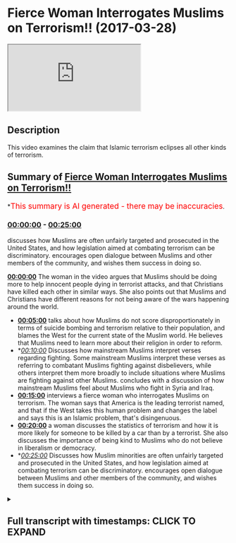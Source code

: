 # Fierce Woman Interrogates Muslims on Terrorism!! (2017-03-28)

<iframe loading='lazy' src='https://www.youtube.com/embed/pMqpB4czMcA'></iframe>

## Description

This video examines the claim that Islamic terrorism eclipses all other kinds of terrorism.

## Summary of [Fierce Woman Interrogates Muslims on Terrorism!!](https://www.youtube.com/watch?v=pMqpB4czMcA)


*<span style="color:red; font-size:125%">This summary is AI generated - there may be inaccuracies</span>.

### [00:00:00](https://www.youtube.com/watch?v=pMqpB4czMcA&t=0) - [00:25:00](https://www.youtube.com/watch?v=pMqpB4czMcA&t=1500)

 discusses how Muslims are often unfairly targeted and prosecuted in the United States, and how legislation aimed at combating terrorism can be discriminatory. encourages open dialogue between Muslims and other members of the community, and wishes them success in doing so.

**[00:00:00](https://www.youtube.com/watch?v=pMqpB4czMcA&t=0)** The woman in the video argues that Muslims should be doing more to help innocent people dying in terrorist attacks, and that Christians have killed each other in similar ways. She also points out that Muslims and Christians have different reasons for not being aware of the wars happening around the world.
* **[00:05:00](https://www.youtube.com/watch?v=pMqpB4czMcA&t=300)** talks about how Muslims do not score disproportionately in terms of suicide bombing and terrorism relative to their population, and blames the West for the current state of the Muslim world. He believes that Muslims need to learn more about their religion in order to reform.
* **[00:10:00](https://www.youtube.com/watch?v=pMqpB4czMcA&t=600)* Discusses how mainstream Muslims interpret verses regarding fighting. Some mainstream Muslims interpret these verses as referring to combatant Muslims fighting against disbelievers, while others interpret them more broadly to include situations where Muslims are fighting against other Muslims.  concludes with a discussion of how mainstream Muslims feel about Muslims who fight in Syria and Iraq.
* **[00:15:00](https://www.youtube.com/watch?v=pMqpB4czMcA&t=900)**  interviews a fierce woman who interrogates Muslims on terrorism. The woman says that America is the leading terrorist named, and that if the West takes this human problem and changes the label and says this is an Islamic problem, that's disingenuous.
* **[00:20:00](https://www.youtube.com/watch?v=pMqpB4czMcA&t=1200)**  a woman discusses the statistics of terrorism and how it is more likely for someone to be killed by a car than by a terrorist. She also discusses the importance of being kind to Muslims who do not believe in liberalism or democracy.
* **[00:25:00](https://www.youtube.com/watch?v=pMqpB4czMcA&t=1500)* Discusses how Muslim minorities are often unfairly targeted and prosecuted in the United States, and how legislation aimed at combating terrorism can be discriminatory. encourages open dialogue between Muslims and other members of the community, and wishes them success in doing so.

<details><summary><h2>Full transcript with timestamps: CLICK TO EXPAND</h2></summary>

[0:00:01](https://youtu.be/pMqpB4czMcA?t=1) patina homeopathy agent man would you me  
[0:00:10](https://youtu.be/pMqpB4czMcA?t=10) don't record her she doesn't want to be  
[0:00:13](https://youtu.be/pMqpB4czMcA?t=13) lovely this used to be a really good  
[0:00:21](https://youtu.be/pMqpB4czMcA?t=21) place to come today before the timeless  
[0:00:23](https://youtu.be/pMqpB4czMcA?t=23) concurrent why no dinner party the  
[0:00:25](https://youtu.be/pMqpB4czMcA?t=25) governor yeah  
[0:00:26](https://youtu.be/pMqpB4czMcA?t=26) why are you for staying that's for you  
[0:00:28](https://youtu.be/pMqpB4czMcA?t=28) because there's no action in people  
[0:00:29](https://youtu.be/pMqpB4czMcA?t=29) dying when women and children's is okay  
[0:00:32](https://youtu.be/pMqpB4czMcA?t=32) on a skip ridiculous all right so do you  
[0:00:34](https://youtu.be/pMqpB4czMcA?t=34) feel like they should be more actions as  
[0:00:36](https://youtu.be/pMqpB4czMcA?t=36) printer not efficiency more action to  
[0:00:40](https://youtu.be/pMqpB4czMcA?t=40) help innocent people dying with a okay  
[0:00:43](https://youtu.be/pMqpB4czMcA?t=43) so I say something that I do yeah I  
[0:00:45](https://youtu.be/pMqpB4czMcA?t=45) don't disagree I think they should be  
[0:00:47](https://youtu.be/pMqpB4czMcA?t=47) more action from Muslims are not with me  
[0:00:48](https://youtu.be/pMqpB4czMcA?t=48) yeah we don't we don't agree with what  
[0:00:51](https://youtu.be/pMqpB4czMcA?t=51) they're doing  
[0:00:51](https://youtu.be/pMqpB4czMcA?t=51) first of all as the brother photography  
[0:00:54](https://youtu.be/pMqpB4czMcA?t=54) what we do it we will protect the rights  
[0:00:57](https://youtu.be/pMqpB4czMcA?t=57) and the honor of Muslims and non-muslims  
[0:00:58](https://youtu.be/pMqpB4czMcA?t=58) alike I'm with you on that  
[0:01:00](https://youtu.be/pMqpB4czMcA?t=60) look there's no point of disagreement  
[0:01:01](https://youtu.be/pMqpB4czMcA?t=61) hey yeah but I would like to say  
[0:01:04](https://youtu.be/pMqpB4czMcA?t=64) something is wrong you know you seem  
[0:01:05](https://youtu.be/pMqpB4czMcA?t=65) like a fair-minded person there's a lot  
[0:01:06](https://youtu.be/pMqpB4czMcA?t=66) people on you that's why you're big  
[0:01:08](https://youtu.be/pMqpB4czMcA?t=68) maybe ask patty driver let me tell you  
[0:01:10](https://youtu.be/pMqpB4czMcA?t=70) something right I was just recently  
[0:01:12](https://youtu.be/pMqpB4czMcA?t=72) looking into the case of BIR Maya with  
[0:01:15](https://youtu.be/pMqpB4czMcA?t=75) Obama the country mr. McGarry Buddhist  
[0:01:17](https://youtu.be/pMqpB4czMcA?t=77) country 80% of people in Burma ha but it  
[0:01:20](https://youtu.be/pMqpB4czMcA?t=80) there's a small group important for the  
[0:01:23](https://youtu.be/pMqpB4czMcA?t=83) rahaga  
[0:01:24](https://youtu.be/pMqpB4czMcA?t=84) maybe okay so tell me something about  
[0:01:27](https://youtu.be/pMqpB4czMcA?t=87) India that's the problem  
[0:01:31](https://youtu.be/pMqpB4czMcA?t=91) okay if you don't know you don't know  
[0:01:33](https://youtu.be/pMqpB4czMcA?t=93) what to buy them why because it's  
[0:01:34](https://youtu.be/pMqpB4czMcA?t=94) Buddhist terrorists doing it to Muslims  
[0:01:36](https://youtu.be/pMqpB4czMcA?t=96) right now there's nothing fit the media  
[0:01:39](https://youtu.be/pMqpB4czMcA?t=99) narrative gender  
[0:01:40](https://youtu.be/pMqpB4czMcA?t=100) yeah beyond your taking our tiny  
[0:01:42](https://youtu.be/pMqpB4czMcA?t=102) sometimes being vegetarian  
[0:01:48](https://youtu.be/pMqpB4czMcA?t=108) Muslims also very because you know you  
[0:01:53](https://youtu.be/pMqpB4czMcA?t=113) can buy movies than anybody else that's  
[0:01:55](https://youtu.be/pMqpB4czMcA?t=115) because the population of Muslims in  
[0:01:57](https://youtu.be/pMqpB4czMcA?t=117) order the population of Muslims in the  
[0:01:59](https://youtu.be/pMqpB4czMcA?t=119) world is quite heavy quite a big  
[0:02:00](https://youtu.be/pMqpB4czMcA?t=120) organization like 4.1 right so when you  
[0:02:03](https://youtu.be/pMqpB4czMcA?t=123) compare Muslims of juice for example or  
[0:02:05](https://youtu.be/pMqpB4czMcA?t=125) Buddhists even it's a lot of fertilizer  
[0:02:07](https://youtu.be/pMqpB4czMcA?t=127) because we talk about core of the  
[0:02:08](https://youtu.be/pMqpB4czMcA?t=128) world's population comparison to the  
[0:02:10](https://youtu.be/pMqpB4czMcA?t=130) state with the Jewish example less than  
[0:02:12](https://youtu.be/pMqpB4czMcA?t=132) 1% of the world's getting light I'm just  
[0:02:14](https://youtu.be/pMqpB4czMcA?t=134) asking why let's use of all of our  
[0:02:17](https://youtu.be/pMqpB4czMcA?t=137) bribes where do I go how can you how can  
[0:02:20](https://youtu.be/pMqpB4czMcA?t=140) you justify him we don't justify I think  
[0:02:22](https://youtu.be/pMqpB4czMcA?t=142) you other thing we don't justify why do  
[0:02:24](https://youtu.be/pMqpB4czMcA?t=144) I assume we justify understand how we  
[0:02:26](https://youtu.be/pMqpB4czMcA?t=146) are the thing that made us into a  
[0:02:29](https://youtu.be/pMqpB4czMcA?t=149) discussion I don't think it's a point of  
[0:02:31](https://youtu.be/pMqpB4czMcA?t=151) showing I don't think you do I don't  
[0:02:33](https://youtu.be/pMqpB4czMcA?t=153) think we disagree right you'll be your  
[0:02:35](https://youtu.be/pMqpB4czMcA?t=155) primary premise was that you don't like  
[0:02:37](https://youtu.be/pMqpB4czMcA?t=157) that you don't like you have been killed  
[0:02:39](https://youtu.be/pMqpB4czMcA?t=159) unjustly I know you want people to stop  
[0:02:42](https://youtu.be/pMqpB4czMcA?t=162) dying unjustly as well right  
[0:02:44](https://youtu.be/pMqpB4czMcA?t=164) I'm not going to teaching okay fine  
[0:02:46](https://youtu.be/pMqpB4czMcA?t=166) that's not very nice yeah but I'll tell  
[0:02:48](https://youtu.be/pMqpB4czMcA?t=168) you the truth if you're talking about  
[0:02:49](https://youtu.be/pMqpB4czMcA?t=169) Jesus I took about your sanity we have  
[0:02:52](https://youtu.be/pMqpB4czMcA?t=172) to be also very fair I look at the broad  
[0:02:54](https://youtu.be/pMqpB4czMcA?t=174) scale of history right and it will ask  
[0:02:56](https://youtu.be/pMqpB4czMcA?t=176) me about why Muslims guilt okay so why  
[0:02:58](https://youtu.be/pMqpB4czMcA?t=178) did Christians took Christian you know  
[0:03:00](https://youtu.be/pMqpB4czMcA?t=180) you have Catholics and Protestants  
[0:03:01](https://youtu.be/pMqpB4czMcA?t=181) killing each other it happens I have  
[0:03:02](https://youtu.be/pMqpB4czMcA?t=182) Catholics not be here Oh telling you  
[0:03:05](https://youtu.be/pMqpB4czMcA?t=185) okay that's why even though it is not  
[0:03:11](https://youtu.be/pMqpB4czMcA?t=191) the same okay fine I do believe there  
[0:03:13](https://youtu.be/pMqpB4czMcA?t=193) are five that's your position I don't  
[0:03:14](https://youtu.be/pMqpB4czMcA?t=194) think it's the majority position right  
[0:03:15](https://youtu.be/pMqpB4czMcA?t=195) okay well I'm going to say to them we  
[0:03:18](https://youtu.be/pMqpB4czMcA?t=198) have to be consistent just because we're  
[0:03:20](https://youtu.be/pMqpB4czMcA?t=200) looking at look at the rule data is what  
[0:03:22](https://youtu.be/pMqpB4czMcA?t=202) I'm saying  
[0:03:22](https://youtu.be/pMqpB4czMcA?t=202) yeah if we look at the war data will  
[0:03:24](https://youtu.be/pMqpB4czMcA?t=204) come to the conclusion like let me give  
[0:03:26](https://youtu.be/pMqpB4czMcA?t=206) you an example just suicide bombing as  
[0:03:28](https://youtu.be/pMqpB4czMcA?t=208) one example when I say suicide bombing  
[0:03:31](https://youtu.be/pMqpB4czMcA?t=211) what is this woman here what is she  
[0:03:33](https://youtu.be/pMqpB4czMcA?t=213) envisage someone like me right let's be  
[0:03:35](https://youtu.be/pMqpB4czMcA?t=215) honest what is mine a lever like  
[0:03:37](https://youtu.be/pMqpB4czMcA?t=217) something inside of my you know I blow  
[0:03:39](https://youtu.be/pMqpB4czMcA?t=219) myself up right because suicide bombing  
[0:03:41](https://youtu.be/pMqpB4czMcA?t=221) is almost synonymous with Islamic  
[0:03:43](https://youtu.be/pMqpB4czMcA?t=223) suicide bombers in it you would you  
[0:03:45](https://youtu.be/pMqpB4czMcA?t=225) again it depends  
[0:03:46](https://youtu.be/pMqpB4czMcA?t=226) for example regulated in Japan from  
[0:03:48](https://youtu.be/pMqpB4czMcA?t=228) Comcast  
[0:03:49](https://youtu.be/pMqpB4czMcA?t=229) nice one if you look at the war data for  
[0:03:51](https://youtu.be/pMqpB4czMcA?t=231) example there's a book written by Robert  
[0:03:53](https://youtu.be/pMqpB4czMcA?t=233) pay p.m. school dying to it he analyzes  
[0:03:56](https://youtu.be/pMqpB4czMcA?t=236) from 1980 to 2005 all of the cases of  
[0:04:00](https://youtu.be/pMqpB4czMcA?t=240) suicide bomb he said there's 315 cases  
[0:04:02](https://youtu.be/pMqpB4czMcA?t=242) of suicide bombing on the international  
[0:04:04](https://youtu.be/pMqpB4czMcA?t=244) level and we said that the number one  
[0:04:06](https://youtu.be/pMqpB4czMcA?t=246) culprit of this where the Tamil Tigers  
[0:04:08](https://youtu.be/pMqpB4czMcA?t=248) with 75 cases or 300 succeed then that  
[0:04:13](https://youtu.be/pMqpB4czMcA?t=253) is then there's a range of other people  
[0:04:15](https://youtu.be/pMqpB4czMcA?t=255) then the attack of suicidal and  
[0:04:16](https://youtu.be/pMqpB4czMcA?t=256) conscious language yeah Tamil Tigers and  
[0:04:18](https://youtu.be/pMqpB4czMcA?t=258) almost I've just posted on the coming  
[0:04:20](https://youtu.be/pMqpB4czMcA?t=260) honey now the point is when was the last  
[0:04:22](https://youtu.be/pMqpB4czMcA?t=262) time you put on BBC and you saw Tamil  
[0:04:24](https://youtu.be/pMqpB4czMcA?t=264) Tigers over every channel for we saw  
[0:04:27](https://youtu.be/pMqpB4czMcA?t=267) camels on wherever and Romania which is  
[0:04:30](https://youtu.be/pMqpB4czMcA?t=270) it exactly my mother used in tonight  
[0:04:33](https://youtu.be/pMqpB4czMcA?t=273) okay like me here we'll have something  
[0:04:35](https://youtu.be/pMqpB4czMcA?t=275) in common  
[0:04:35](https://youtu.be/pMqpB4czMcA?t=275) go online when was the last time you saw  
[0:04:38](https://youtu.be/pMqpB4czMcA?t=278) camel tiger blows himself up when was  
[0:04:41](https://youtu.be/pMqpB4czMcA?t=281) all family soil examine the reason why  
[0:04:44](https://youtu.be/pMqpB4czMcA?t=284) you're not aware of these things that  
[0:04:47](https://youtu.be/pMqpB4czMcA?t=287) are happening in the world it's because  
[0:04:49](https://youtu.be/pMqpB4czMcA?t=289) you have not been made aware and that's  
[0:04:52](https://youtu.be/pMqpB4czMcA?t=292) why in communications to inform eight  
[0:04:53](https://youtu.be/pMqpB4czMcA?t=293) days when I talk about TV  
[0:04:55](https://youtu.be/pMqpB4czMcA?t=295) one scholar of communication who said  
[0:04:57](https://youtu.be/pMqpB4czMcA?t=297) that TV doesn't tell you what to think  
[0:04:59](https://youtu.be/pMqpB4czMcA?t=299) but it does tell you what to think about  
[0:05:01](https://youtu.be/pMqpB4czMcA?t=301) and that's what you have to remember I'm  
[0:05:04](https://youtu.be/pMqpB4czMcA?t=304) not talking about TV the media as a  
[0:05:06](https://youtu.be/pMqpB4czMcA?t=306) complex generally that's what it's done  
[0:05:07](https://youtu.be/pMqpB4czMcA?t=307) if you look at that this is what my  
[0:05:09](https://youtu.be/pMqpB4czMcA?t=309) point is here today my feed is as  
[0:05:10](https://youtu.be/pMqpB4czMcA?t=310) follows if you look at the raw data of  
[0:05:13](https://youtu.be/pMqpB4czMcA?t=313) things like suicide bombing of things  
[0:05:15](https://youtu.be/pMqpB4czMcA?t=315) like terrorism you'll find that  
[0:05:17](https://youtu.be/pMqpB4czMcA?t=317) comparative to their population  
[0:05:19](https://youtu.be/pMqpB4czMcA?t=319) Muslims do not score overwhelmingly  
[0:05:22](https://youtu.be/pMqpB4czMcA?t=322) disparate disparately  
[0:05:24](https://youtu.be/pMqpB4czMcA?t=324) you know as a ratio higher than any  
[0:05:27](https://youtu.be/pMqpB4czMcA?t=327) other fake people  
[0:05:28](https://youtu.be/pMqpB4czMcA?t=328) in fact Noam Chomsky has written many  
[0:05:29](https://youtu.be/pMqpB4czMcA?t=329) books about this his point is that if we  
[0:05:33](https://youtu.be/pMqpB4czMcA?t=333) consider state terrorism in the United  
[0:05:35](https://youtu.be/pMqpB4czMcA?t=335) States of America be the global world  
[0:05:37](https://youtu.be/pMqpB4czMcA?t=337) leader  
[0:05:38](https://youtu.be/pMqpB4czMcA?t=338) higher than Isis by the way hydrolyzes  
[0:05:40](https://youtu.be/pMqpB4czMcA?t=340) the only one that can be is in barbarism  
[0:05:44](https://youtu.be/pMqpB4czMcA?t=344) and laws and cruelty and all the things  
[0:05:46](https://youtu.be/pMqpB4czMcA?t=346) is the u.s. itself let's make you think  
[0:05:48](https://youtu.be/pMqpB4czMcA?t=348) go ahead  
[0:05:50](https://youtu.be/pMqpB4czMcA?t=350) did not go in our kilogram Christina's  
[0:05:53](https://youtu.be/pMqpB4czMcA?t=353) America there are still a lot of  
[0:05:56](https://youtu.be/pMqpB4czMcA?t=356) themselves know by one thing they're not  
[0:05:58](https://youtu.be/pMqpB4czMcA?t=358) going out and killing elephants or  
[0:06:00](https://youtu.be/pMqpB4czMcA?t=360) Vietnamese Holloway I think something  
[0:06:04](https://youtu.be/pMqpB4czMcA?t=364) right I think you don't want to hear in  
[0:06:06](https://youtu.be/pMqpB4czMcA?t=366) our doing I agree with you let me show  
[0:06:08](https://youtu.be/pMqpB4czMcA?t=368) you something I agree with you yeah oh  
[0:06:10](https://youtu.be/pMqpB4czMcA?t=370) here we go  
[0:06:10](https://youtu.be/pMqpB4czMcA?t=370) yes yeah Muslims are doing the wrong  
[0:06:12](https://youtu.be/pMqpB4czMcA?t=372) thing by killing other leave it up how  
[0:06:15](https://youtu.be/pMqpB4czMcA?t=375) do we stop it okay happy stop his honest  
[0:06:17](https://youtu.be/pMqpB4czMcA?t=377) truth where me and you our people here  
[0:06:19](https://youtu.be/pMqpB4czMcA?t=379) signing a city scored on a nice sunny  
[0:06:21](https://youtu.be/pMqpB4czMcA?t=381) day which is obviously the kitchen lover  
[0:06:22](https://youtu.be/pMqpB4czMcA?t=382) yeah right man you can do limited things  
[0:06:26](https://youtu.be/pMqpB4czMcA?t=386) I know you're frustrated you see on the  
[0:06:28](https://youtu.be/pMqpB4czMcA?t=388) faded in and I know you are I know you  
[0:06:32](https://youtu.be/pMqpB4czMcA?t=392) are but I want you to be a sped up of  
[0:06:35](https://youtu.be/pMqpB4czMcA?t=395) that as you are of the running gear  
[0:06:38](https://youtu.be/pMqpB4czMcA?t=398) being demolished in Burma are we not  
[0:06:40](https://youtu.be/pMqpB4czMcA?t=400) talking about the thing why not just  
[0:06:41](https://youtu.be/pMqpB4czMcA?t=401) about me talking I'm talking about the  
[0:06:43](https://youtu.be/pMqpB4czMcA?t=403) fact that we have a maximal death of  
[0:06:47](https://youtu.be/pMqpB4czMcA?t=407) Muslim they're fine as well okay I grew  
[0:06:49](https://youtu.be/pMqpB4czMcA?t=409) up babysit something's going to be done  
[0:06:51](https://youtu.be/pMqpB4czMcA?t=411) because they're extinct  
[0:06:52](https://youtu.be/pMqpB4czMcA?t=412) I want you watching what do you think we  
[0:06:54](https://youtu.be/pMqpB4czMcA?t=414) should do I don't know it's just I'm  
[0:06:55](https://youtu.be/pMqpB4czMcA?t=415) nervous okay I'll tell you what we  
[0:06:57](https://youtu.be/pMqpB4czMcA?t=417) wanted to do you okay I can do we can  
[0:07:00](https://youtu.be/pMqpB4czMcA?t=420) only educate that's our limit is that  
[0:07:03](https://youtu.be/pMqpB4czMcA?t=423) we're doing it you come here the right  
[0:07:05](https://youtu.be/pMqpB4czMcA?t=425) people in general you should have gone  
[0:07:07](https://youtu.be/pMqpB4czMcA?t=427) to you about you should have gone to the  
[0:07:09](https://youtu.be/pMqpB4czMcA?t=429) people that were on the cafeterias there  
[0:07:11](https://youtu.be/pMqpB4czMcA?t=431) smoking shisha and drinking coffee not  
[0:07:13](https://youtu.be/pMqpB4czMcA?t=433) doing anything about you're coming to  
[0:07:14](https://youtu.be/pMqpB4czMcA?t=434) the people rifle is doing the only thing  
[0:07:15](https://youtu.be/pMqpB4czMcA?t=435) they can do which is try to educate  
[0:07:17](https://youtu.be/pMqpB4czMcA?t=437) people about terrorism about Islam  
[0:07:20](https://youtu.be/pMqpB4czMcA?t=440) everybody military Michael today it was  
[0:07:23](https://youtu.be/pMqpB4czMcA?t=443) it's a community I do  
[0:07:25](https://youtu.be/pMqpB4czMcA?t=445) I don't think in an essay and taking  
[0:07:28](https://youtu.be/pMqpB4czMcA?t=448) this community  
[0:07:30](https://youtu.be/pMqpB4czMcA?t=450) computer can I say something else Amelia  
[0:07:33](https://youtu.be/pMqpB4czMcA?t=453) wake up listen let me say Donald fun  
[0:07:35](https://youtu.be/pMqpB4czMcA?t=455) right you might not want to hit I don't  
[0:07:37](https://youtu.be/pMqpB4czMcA?t=457) know but there's a lotta  
[0:07:38](https://youtu.be/pMqpB4czMcA?t=458) okay religions are to blame after I'll  
[0:07:40](https://youtu.be/pMqpB4czMcA?t=460) be the first one whatever the Muslims  
[0:07:42](https://youtu.be/pMqpB4czMcA?t=462) articling  
[0:07:42](https://youtu.be/pMqpB4czMcA?t=462) for many of the problem point one in  
[0:07:45](https://youtu.be/pMqpB4czMcA?t=465) fact most of our problems are because  
[0:07:47](https://youtu.be/pMqpB4czMcA?t=467) the Muslims themselves I'll say horses  
[0:07:49](https://youtu.be/pMqpB4czMcA?t=469) normal a second  
[0:07:52](https://youtu.be/pMqpB4czMcA?t=472) yeah yeah no this is better  
[0:07:56](https://youtu.be/pMqpB4czMcA?t=476) number one most of the problems are from  
[0:07:58](https://youtu.be/pMqpB4czMcA?t=478) living with us that's why the Quran it  
[0:08:00](https://youtu.be/pMqpB4czMcA?t=480) says Allah does not change the condition  
[0:08:02](https://youtu.be/pMqpB4czMcA?t=482) of a people until they change the  
[0:08:04](https://youtu.be/pMqpB4czMcA?t=484) conditions of themselves so we believe  
[0:08:06](https://youtu.be/pMqpB4czMcA?t=486) that the reason I personally will tell  
[0:08:07](https://youtu.be/pMqpB4czMcA?t=487) you here the reason why you have so much  
[0:08:09](https://youtu.be/pMqpB4czMcA?t=489) devastation the target the reason why  
[0:08:13](https://youtu.be/pMqpB4czMcA?t=493) okay most of these things are happening  
[0:08:15](https://youtu.be/pMqpB4czMcA?t=495) in the Muslim world it's because the  
[0:08:17](https://youtu.be/pMqpB4czMcA?t=497) Muslims themselves have not internalized  
[0:08:18](https://youtu.be/pMqpB4czMcA?t=498) Islam that's the problem a community  
[0:08:21](https://youtu.be/pMqpB4czMcA?t=501) internalized there but they're not  
[0:08:23](https://youtu.be/pMqpB4czMcA?t=503) embodying it they don't understand it a  
[0:08:25](https://youtu.be/pMqpB4czMcA?t=505) lot of them Muslims are ignorant and a  
[0:08:27](https://youtu.be/pMqpB4czMcA?t=507) lot of them are desperate so they have  
[0:08:29](https://youtu.be/pMqpB4czMcA?t=509) problems we're not we're not justifying  
[0:08:31](https://youtu.be/pMqpB4czMcA?t=511) I can see when they're probably the  
[0:08:32](https://youtu.be/pMqpB4czMcA?t=512) point became easy yes he is and you are  
[0:08:35](https://youtu.be/pMqpB4czMcA?t=515) behind I know my tailors welcome oh  
[0:08:40](https://youtu.be/pMqpB4czMcA?t=520) thank you very kindly fishing no I'm how  
[0:08:43](https://youtu.be/pMqpB4czMcA?t=523) could you say that complaining that okay  
[0:08:46](https://youtu.be/pMqpB4czMcA?t=526) let me say this another point where I'll  
[0:08:47](https://youtu.be/pMqpB4czMcA?t=527) be with you yes the Muslims are number  
[0:08:49](https://youtu.be/pMqpB4czMcA?t=529) one if you if you had a blameless I've  
[0:08:51](https://youtu.be/pMqpB4czMcA?t=531) put number one Muslims of the blade why  
[0:08:53](https://youtu.be/pMqpB4czMcA?t=533) because of the nationalism of the  
[0:08:56](https://youtu.be/pMqpB4czMcA?t=536) hanging each other racism of their  
[0:08:58](https://youtu.be/pMqpB4czMcA?t=538) cultural package that they have the  
[0:09:00](https://youtu.be/pMqpB4czMcA?t=540) problems that they have not  
[0:09:01](https://youtu.be/pMqpB4czMcA?t=541) understanding their religion they need  
[0:09:03](https://youtu.be/pMqpB4czMcA?t=543) to learn it to be a reform this is one  
[0:09:07](https://youtu.be/pMqpB4czMcA?t=547) more thing within the religion I think  
[0:09:08](https://youtu.be/pMqpB4czMcA?t=548) most mostly their young Muslims need to  
[0:09:12](https://youtu.be/pMqpB4czMcA?t=552) go back to its learning there we go I go  
[0:09:15](https://youtu.be/pMqpB4czMcA?t=555) back to that's number one point two here  
[0:09:17](https://youtu.be/pMqpB4czMcA?t=557) I believe that the West has something to  
[0:09:19](https://youtu.be/pMqpB4czMcA?t=559) do here I'm going to blame the West for  
[0:09:21](https://youtu.be/pMqpB4czMcA?t=561) the time passed they look the truth is  
[0:09:23](https://youtu.be/pMqpB4czMcA?t=563) if we look at the colonial  
[0:09:24](https://youtu.be/pMqpB4czMcA?t=564) like in 600 in 1617 century up until the  
[0:09:28](https://youtu.be/pMqpB4czMcA?t=568) 1930s when I can understand Africa this  
[0:09:32](https://youtu.be/pMqpB4czMcA?t=572) was a period of colonial life you might  
[0:09:34](https://youtu.be/pMqpB4czMcA?t=574) not realize this but we had European it  
[0:09:36](https://youtu.be/pMqpB4czMcA?t=576) was exactly as a yes and we pensively  
[0:09:38](https://youtu.be/pMqpB4czMcA?t=578) first came giving those things first of  
[0:09:40](https://youtu.be/pMqpB4czMcA?t=580) all let's talk about the majority of  
[0:09:42](https://youtu.be/pMqpB4czMcA?t=582) Muslims so this might be something that  
[0:09:43](https://youtu.be/pMqpB4czMcA?t=583) my shorty right especially in the late  
[0:09:45](https://youtu.be/pMqpB4czMcA?t=585) nineteen hundred and in the twentieth  
[0:09:47](https://youtu.be/pMqpB4czMcA?t=587) century the majority of Muslims are on  
[0:09:49](https://youtu.be/pMqpB4czMcA?t=589) the Ottoman Empire to win the British  
[0:09:50](https://youtu.be/pMqpB4czMcA?t=590) Empire did you know that the way it were  
[0:09:52](https://youtu.be/pMqpB4czMcA?t=592) there part of India and you know  
[0:09:54](https://youtu.be/pMqpB4czMcA?t=594) Pakistan all these  
[0:09:56](https://youtu.be/pMqpB4czMcA?t=596) the threats on my hands polynomial so  
[0:09:57](https://youtu.be/pMqpB4czMcA?t=597) the majority of Muslims are knotted  
[0:09:58](https://youtu.be/pMqpB4czMcA?t=598) ultimately in the 1900 the majority of  
[0:10:01](https://youtu.be/pMqpB4czMcA?t=601) Muslims were under British rule a point  
[0:10:03](https://youtu.be/pMqpB4czMcA?t=603) one point two you have to understand in  
[0:10:05](https://youtu.be/pMqpB4czMcA?t=605) the kind of world map today you asked  
[0:10:07](https://youtu.be/pMqpB4czMcA?t=607) why armors been killing each other after  
[0:10:09](https://youtu.be/pMqpB4czMcA?t=609) these a reason okay look at Syria for  
[0:10:12](https://youtu.be/pMqpB4czMcA?t=612) example it's one of the most it's one of  
[0:10:14](https://youtu.be/pMqpB4czMcA?t=614) the most religiously diverse countries  
[0:10:16](https://youtu.be/pMqpB4czMcA?t=616) and then remove them all you need say  
[0:10:17](https://youtu.be/pMqpB4czMcA?t=617) it's practically you know what's  
[0:10:19](https://youtu.be/pMqpB4czMcA?t=619) happening in Syria today happened in  
[0:10:21](https://youtu.be/pMqpB4czMcA?t=621) Lebanon already in the 1980s there was a  
[0:10:23](https://youtu.be/pMqpB4czMcA?t=623) ten-year war in Lebanon why because one  
[0:10:26](https://youtu.be/pMqpB4czMcA?t=626) the colonial must have drew the line  
[0:10:28](https://youtu.be/pMqpB4czMcA?t=628) yeah when they said ok this is going to  
[0:10:30](https://youtu.be/pMqpB4czMcA?t=630) be serious she's going to be live long  
[0:10:31](https://youtu.be/pMqpB4czMcA?t=631) what they did is they intentionally put  
[0:10:33](https://youtu.be/pMqpB4czMcA?t=633) opposing factions in the same country  
[0:10:35](https://youtu.be/pMqpB4czMcA?t=635) such that they would have to dispute we  
[0:10:38](https://youtu.be/pMqpB4czMcA?t=638) are over sovereignty who's going to be  
[0:10:40](https://youtu.be/pMqpB4czMcA?t=640) in charge and that's continued to happen  
[0:10:42](https://youtu.be/pMqpB4czMcA?t=642) both in Lebanon and Syria that's why  
[0:10:44](https://youtu.be/pMqpB4czMcA?t=644) you'll find most conflict in that region  
[0:10:45](https://youtu.be/pMqpB4czMcA?t=645) and Iraq you something else  
[0:10:47](https://youtu.be/pMqpB4czMcA?t=647) it was the lies were kind of alone but  
[0:10:49](https://youtu.be/pMqpB4czMcA?t=649) something didn't happen get back to do  
[0:10:52](https://youtu.be/pMqpB4czMcA?t=652) yes  
[0:10:54](https://youtu.be/pMqpB4czMcA?t=654) the idea something's gotta be done  
[0:10:57](https://youtu.be/pMqpB4czMcA?t=657) because really as you appear we'd be  
[0:11:00](https://youtu.be/pMqpB4czMcA?t=660) like where's now do you think it is  
[0:11:02](https://youtu.be/pMqpB4czMcA?t=662) grateful or your version and yet what do  
[0:11:06](https://youtu.be/pMqpB4czMcA?t=666) you think you're attacking in Syria and  
[0:11:08](https://youtu.be/pMqpB4czMcA?t=668) then but the thing is Europe in Europe  
[0:11:10](https://youtu.be/pMqpB4czMcA?t=670) well luckily we're not to be in Europe  
[0:11:12](https://youtu.be/pMqpB4czMcA?t=672) and absolutely working on every problem  
[0:11:15](https://youtu.be/pMqpB4czMcA?t=675) after that we must after this  
[0:11:19](https://youtu.be/pMqpB4czMcA?t=679) you know as far as we're concerned we  
[0:11:22](https://youtu.be/pMqpB4czMcA?t=682) don't let people ask you that we think  
[0:11:25](https://youtu.be/pMqpB4czMcA?t=685) that everybody have unclear adjourned  
[0:11:27](https://youtu.be/pMqpB4czMcA?t=687) yeah everybody can do their religion  
[0:11:29](https://youtu.be/pMqpB4czMcA?t=689) where they want and now is like ground  
[0:11:31](https://youtu.be/pMqpB4czMcA?t=691) we're going to bring we learned all of  
[0:11:33](https://youtu.be/pMqpB4czMcA?t=693) these refugees no problem we're not  
[0:11:35](https://youtu.be/pMqpB4czMcA?t=695) winning with Christian if it's what we  
[0:11:37](https://youtu.be/pMqpB4czMcA?t=697) do long day  
[0:11:39](https://youtu.be/pMqpB4czMcA?t=699) all of a sudden we get wheels now with  
[0:11:42](https://youtu.be/pMqpB4czMcA?t=702) now we're faced with it tourism okay  
[0:11:45](https://youtu.be/pMqpB4czMcA?t=705) lemma to solve it let's go into custody  
[0:11:47](https://youtu.be/pMqpB4czMcA?t=707) number three what you're supposed to do  
[0:11:48](https://youtu.be/pMqpB4czMcA?t=708) right now if you ask the question how  
[0:11:51](https://youtu.be/pMqpB4czMcA?t=711) comes of all of the European countries  
[0:11:53](https://youtu.be/pMqpB4czMcA?t=713) if you look at the European countries in  
[0:11:56](https://youtu.be/pMqpB4czMcA?t=716) the EU JAMA to give you could have done  
[0:11:58](https://youtu.be/pMqpB4czMcA?t=718) actually research and I'm going to give  
[0:11:59](https://youtu.be/pMqpB4czMcA?t=719) you the findings right here right now  
[0:12:00](https://youtu.be/pMqpB4czMcA?t=720) yeah if you look at the European  
[0:12:02](https://youtu.be/pMqpB4czMcA?t=722) countries things like the United Kingdom  
[0:12:04](https://youtu.be/pMqpB4czMcA?t=724) obviously France did some sort of large  
[0:12:06](https://youtu.be/pMqpB4czMcA?t=726) Muslim population you'll find that  
[0:12:08](https://youtu.be/pMqpB4czMcA?t=728) terrorism usually happens in those  
[0:12:10](https://youtu.be/pMqpB4czMcA?t=730) countries most desperately to all  
[0:12:13](https://youtu.be/pMqpB4czMcA?t=733) comparatively to other European nations  
[0:12:16](https://youtu.be/pMqpB4czMcA?t=736) why can I just imagine Satan do you  
[0:12:20](https://youtu.be/pMqpB4czMcA?t=740) think it's possible that this right  
[0:12:22](https://youtu.be/pMqpB4czMcA?t=742) initial McDonald videos about anything  
[0:12:24](https://youtu.be/pMqpB4czMcA?t=744) Tigers an offer you can again will be  
[0:12:26](https://youtu.be/pMqpB4czMcA?t=746) surgery yeah yes exactly so no I can  
[0:12:28](https://youtu.be/pMqpB4czMcA?t=748) never tell you you're right  
[0:12:30](https://youtu.be/pMqpB4czMcA?t=750) what they do is this faction that's  
[0:12:32](https://youtu.be/pMqpB4czMcA?t=752) always been part of the Islamic kind of  
[0:12:34](https://youtu.be/pMqpB4czMcA?t=754) kharijite the holidays have it they have  
[0:12:37](https://youtu.be/pMqpB4czMcA?t=757) always been part of kind of the  
[0:12:39](https://youtu.be/pMqpB4czMcA?t=759) community extremist right and they've  
[0:12:42](https://youtu.be/pMqpB4czMcA?t=762) always basic let me put it this way I'm  
[0:12:44](https://youtu.be/pMqpB4czMcA?t=764) you know in the plan I'm going to  
[0:12:47](https://youtu.be/pMqpB4czMcA?t=767) simplify it you to the lowest core so  
[0:12:49](https://youtu.be/pMqpB4czMcA?t=769) many and I'm telling you is having fun  
[0:12:51](https://youtu.be/pMqpB4czMcA?t=771) but if you open up them you'll find  
[0:12:53](https://youtu.be/pMqpB4czMcA?t=773) there's two kinds of verses there are  
[0:12:55](https://youtu.be/pMqpB4czMcA?t=775) some verses that talk about peace and  
[0:12:57](https://youtu.be/pMqpB4czMcA?t=777) there's some verses I'll talk about  
[0:12:59](https://youtu.be/pMqpB4czMcA?t=779) fighting yeah okay how do mainstream  
[0:13:02](https://youtu.be/pMqpB4czMcA?t=782) Muslims interpret these mainstream  
[0:13:04](https://youtu.be/pMqpB4czMcA?t=784) Muslims what I mean mainstream Muslims  
[0:13:06](https://youtu.be/pMqpB4czMcA?t=786) I'm talking about all of the  
[0:13:07](https://youtu.be/pMqpB4czMcA?t=787) institutions in the world yeah so we  
[0:13:08](https://youtu.be/pMqpB4czMcA?t=788) talked about even if we talk about  
[0:13:09](https://youtu.be/pMqpB4czMcA?t=789) universities the university even laws  
[0:13:11](https://youtu.be/pMqpB4czMcA?t=791) are the open universe all of them yeah  
[0:13:14](https://youtu.be/pMqpB4czMcA?t=794) the big university in the world which  
[0:13:15](https://youtu.be/pMqpB4czMcA?t=795) have any kind of influence academic  
[0:13:18](https://youtu.be/pMqpB4czMcA?t=798) influence have done one thing and they  
[0:13:20](https://youtu.be/pMqpB4czMcA?t=800) denied it on on condemning you know  
[0:13:22](https://youtu.be/pMqpB4czMcA?t=802) these action and they've interpreted a  
[0:13:24](https://youtu.be/pMqpB4czMcA?t=804) plan  
[0:13:25](https://youtu.be/pMqpB4czMcA?t=805) in a so-called peaceful way so what  
[0:13:27](https://youtu.be/pMqpB4czMcA?t=807) they'll do these versus effective  
[0:13:29](https://youtu.be/pMqpB4czMcA?t=809) version this versus like in the quran  
[0:13:31](https://youtu.be/pMqpB4czMcA?t=811) verses from an edge in the delegates of  
[0:13:33](https://youtu.be/pMqpB4czMcA?t=813) m---eleven Israel in the MacArthur and  
[0:13:35](https://youtu.be/pMqpB4czMcA?t=815) have some dividing us benefit others  
[0:13:37](https://youtu.be/pMqpB4czMcA?t=817) love this again the Mahalo epidemia  
[0:13:38](https://youtu.be/pMqpB4czMcA?t=818) whoever whoever kills one person in  
[0:13:41](https://youtu.be/pMqpB4czMcA?t=821) chapter 5 verse stage that would kill  
[0:13:42](https://youtu.be/pMqpB4czMcA?t=822) the person actually money okay I've  
[0:13:44](https://youtu.be/pMqpB4czMcA?t=824) selected because murder person that  
[0:13:46](https://youtu.be/pMqpB4czMcA?t=826) attracts all the money and in other  
[0:13:47](https://youtu.be/pMqpB4czMcA?t=827) words work hard to do them - [ __ ] to  
[0:13:49](https://youtu.be/pMqpB4czMcA?t=829) move and I'll kill or anything I'll tell  
[0:13:52](https://youtu.be/pMqpB4czMcA?t=832) you what this is everything is give me  
[0:13:54](https://youtu.be/pMqpB4czMcA?t=834) fine there there's other verses if I  
[0:13:57](https://youtu.be/pMqpB4czMcA?t=837) fight them or you where you see them  
[0:13:58](https://youtu.be/pMqpB4czMcA?t=838) yeah okay kill them yes you ask you  
[0:14:00](https://youtu.be/pMqpB4czMcA?t=840) right or kill them where you see them  
[0:14:02](https://youtu.be/pMqpB4czMcA?t=842) that's why I say okay another verses  
[0:14:04](https://youtu.be/pMqpB4czMcA?t=844) where the right to moonlit Eli Capilouto  
[0:14:06](https://youtu.be/pMqpB4czMcA?t=846) dal baati hum if you see the  
[0:14:08](https://youtu.be/pMqpB4czMcA?t=848) disbelievers and strike them at their  
[0:14:09](https://youtu.be/pMqpB4czMcA?t=849) necks yeah okay right in the neck myself  
[0:14:13](https://youtu.be/pMqpB4czMcA?t=853) of the club music anyways how do you  
[0:14:16](https://youtu.be/pMqpB4czMcA?t=856) reach each other but anyways there's two  
[0:14:19](https://youtu.be/pMqpB4czMcA?t=859) kinds of us how do we how do we as  
[0:14:20](https://youtu.be/pMqpB4czMcA?t=860) mainstream I can ask you that I'm  
[0:14:22](https://youtu.be/pMqpB4czMcA?t=862) telling you I will not say I'm telling  
[0:14:24](https://youtu.be/pMqpB4czMcA?t=864) you because I tell you I'm giving I'm  
[0:14:27](https://youtu.be/pMqpB4czMcA?t=867) giving you this the summarized a bridge  
[0:14:29](https://youtu.be/pMqpB4czMcA?t=869) easy version these two verses  
[0:14:32](https://youtu.be/pMqpB4czMcA?t=872) mainstream Muslims Orthodox Muslims will  
[0:14:36](https://youtu.be/pMqpB4czMcA?t=876) say that those verses are talking about  
[0:14:37](https://youtu.be/pMqpB4czMcA?t=877) fighting we're dark  
[0:14:39](https://youtu.be/pMqpB4czMcA?t=879) combatants that are fighting you for  
[0:14:41](https://youtu.be/pMqpB4czMcA?t=881) example in the context of war and we  
[0:14:44](https://youtu.be/pMqpB4czMcA?t=884) live as that those extremists they say  
[0:14:48](https://youtu.be/pMqpB4czMcA?t=888) no since and this exactly do they sin  
[0:14:51](https://youtu.be/pMqpB4czMcA?t=891) for example the British people has  
[0:14:54](https://youtu.be/pMqpB4czMcA?t=894) pledged allegiance to its sovereign they  
[0:14:56](https://youtu.be/pMqpB4czMcA?t=896) too are guilty of the same crime because  
[0:14:59](https://youtu.be/pMqpB4czMcA?t=899) the government running everything can  
[0:15:01](https://youtu.be/pMqpB4czMcA?t=901) finish you go what would you say to  
[0:15:03](https://youtu.be/pMqpB4czMcA?t=903) prisons the highest percentage of  
[0:15:05](https://youtu.be/pMqpB4czMcA?t=905) I think according to Tom Tom's gambler I  
[0:15:08](https://youtu.be/pMqpB4czMcA?t=908) mean I've done research on this if you  
[0:15:10](https://youtu.be/pMqpB4czMcA?t=910) include state terrorism as part of the  
[0:15:14](https://youtu.be/pMqpB4czMcA?t=914) unit of analysis yeah then I would say  
[0:15:16](https://youtu.be/pMqpB4czMcA?t=916) if you look at the drone strikes if you  
[0:15:18](https://youtu.be/pMqpB4czMcA?t=918) look generally about what if you look  
[0:15:20](https://youtu.be/pMqpB4czMcA?t=920) for Moore's 1945 one word in the end of  
[0:15:22](https://youtu.be/pMqpB4czMcA?t=922) World War two through the Cold War and  
[0:15:24](https://youtu.be/pMqpB4czMcA?t=924) into the yeah so I would say that  
[0:15:28](https://youtu.be/pMqpB4czMcA?t=928) there's no doubt in anyone's mind if you  
[0:15:30](https://youtu.be/pMqpB4czMcA?t=930) count the casualties and Esther have  
[0:15:32](https://youtu.be/pMqpB4czMcA?t=932) been committed in North Korea in Vietnam  
[0:15:35](https://youtu.be/pMqpB4czMcA?t=935) and Afghanistan it was that America is  
[0:15:37](https://youtu.be/pMqpB4czMcA?t=937) the leading terrorist named that's my  
[0:15:40](https://youtu.be/pMqpB4czMcA?t=940) opinion  
[0:15:41](https://youtu.be/pMqpB4czMcA?t=941) and as long Tomsk is opinion and that's  
[0:15:43](https://youtu.be/pMqpB4czMcA?t=943) what basic numbers it's not really yeah  
[0:15:47](https://youtu.be/pMqpB4czMcA?t=947) yeah yes the feeling aside be right so  
[0:15:50](https://youtu.be/pMqpB4czMcA?t=950) I'm saying that look now what Isis can  
[0:15:52](https://youtu.be/pMqpB4czMcA?t=952) do what well they people they're doing  
[0:15:54](https://youtu.be/pMqpB4czMcA?t=954) Ram whoever most right no more  
[0:15:56](https://youtu.be/pMqpB4czMcA?t=956) strategies they're coming if they  
[0:15:57](https://youtu.be/pMqpB4czMcA?t=957) continue doing what they're doing for 50  
[0:16:00](https://youtu.be/pMqpB4czMcA?t=960) years they will still not be able to  
[0:16:02](https://youtu.be/pMqpB4czMcA?t=962) even come close to the numbers that the  
[0:16:04](https://youtu.be/pMqpB4czMcA?t=964) US have already set the bar so high the  
[0:16:06](https://youtu.be/pMqpB4czMcA?t=966) thing is you look at Isis now and how  
[0:16:08](https://youtu.be/pMqpB4czMcA?t=968) they've established their state that's  
[0:16:10](https://youtu.be/pMqpB4czMcA?t=970) exactly how the United States is  
[0:16:11](https://youtu.be/pMqpB4czMcA?t=971) understood say about 200 years ago all  
[0:16:15](https://youtu.be/pMqpB4czMcA?t=975) right so they annihilated a population  
[0:16:17](https://youtu.be/pMqpB4czMcA?t=977) I'll think you want to imagine like 200  
[0:16:19](https://youtu.be/pMqpB4czMcA?t=979) years from now your great grandchildren  
[0:16:21](https://youtu.be/pMqpB4czMcA?t=981) or great great grandchildren come about  
[0:16:23](https://youtu.be/pMqpB4czMcA?t=983) and they say look I'm from Isis and you  
[0:16:26](https://youtu.be/pMqpB4czMcA?t=986) say that's a substance say look how it  
[0:16:27](https://youtu.be/pMqpB4czMcA?t=987) was founded yeah but you say now is that  
[0:16:29](https://youtu.be/pMqpB4czMcA?t=989) the world has recognized as a state  
[0:16:30](https://youtu.be/pMqpB4czMcA?t=990) we've gotten our borders now the United  
[0:16:33](https://youtu.be/pMqpB4czMcA?t=993) States the parable of that is exactly  
[0:16:35](https://youtu.be/pMqpB4czMcA?t=995) the same powerful of United States what  
[0:16:37](https://youtu.be/pMqpB4czMcA?t=997) they have literally established a state  
[0:16:40](https://youtu.be/pMqpB4czMcA?t=1000) through genocide through going against  
[0:16:42](https://youtu.be/pMqpB4czMcA?t=1002) their treaties with the latest killing  
[0:16:44](https://youtu.be/pMqpB4czMcA?t=1004) the people there and then when they  
[0:16:46](https://youtu.be/pMqpB4czMcA?t=1006) established it now they believe in  
[0:16:47](https://youtu.be/pMqpB4czMcA?t=1007) something called manifest destiny which  
[0:16:48](https://youtu.be/pMqpB4czMcA?t=1008) by the way in political terminology if  
[0:16:50](https://youtu.be/pMqpB4czMcA?t=1010) you look at the politics design States  
[0:16:51](https://youtu.be/pMqpB4czMcA?t=1011) of America you'll realize that no  
[0:16:53](https://youtu.be/pMqpB4czMcA?t=1013) president whether democrat or republican  
[0:16:55](https://youtu.be/pMqpB4czMcA?t=1015) can be elected unless they believe in  
[0:16:58](https://youtu.be/pMqpB4czMcA?t=1018) managing sustenance why is it manifest  
[0:17:00](https://youtu.be/pMqpB4czMcA?t=1020) destiny is the idea of westward  
[0:17:02](https://youtu.be/pMqpB4czMcA?t=1022) expansion of the United States expanding  
[0:17:04](https://youtu.be/pMqpB4czMcA?t=1024) westward until they basically take over  
[0:17:06](https://youtu.be/pMqpB4czMcA?t=1026) the world an imperialistic concept that  
[0:17:08](https://youtu.be/pMqpB4czMcA?t=1028) amor politician in the United States can  
[0:17:11](https://youtu.be/pMqpB4czMcA?t=1031) get elected unless they believe it  
[0:17:13](https://youtu.be/pMqpB4czMcA?t=1033) this is Isis but only difference is they  
[0:17:15](https://youtu.be/pMqpB4czMcA?t=1035) eat chips and a Big Macs and they have  
[0:17:17](https://youtu.be/pMqpB4czMcA?t=1037) Hollywood and Isis they do it in a much  
[0:17:20](https://youtu.be/pMqpB4czMcA?t=1040) more direct and graphic and gruesome and  
[0:17:22](https://youtu.be/pMqpB4czMcA?t=1042) primitive way Isis took people on  
[0:17:25](https://youtu.be/pMqpB4czMcA?t=1045) crucifixion and this and that they kill  
[0:17:27](https://youtu.be/pMqpB4czMcA?t=1047) people Addlestone them these guys put  
[0:17:29](https://youtu.be/pMqpB4czMcA?t=1049) them on electric chairs and torture them  
[0:17:30](https://youtu.be/pMqpB4czMcA?t=1050) in a big in a big complex in Cuba no one  
[0:17:33](https://youtu.be/pMqpB4czMcA?t=1053) knows what's going on No  
[0:17:39](https://youtu.be/pMqpB4czMcA?t=1059) yeah basically they let me say the  
[0:17:41](https://youtu.be/pMqpB4czMcA?t=1061) reason yeah it depends on your  
[0:17:43](https://youtu.be/pMqpB4czMcA?t=1063) conception of human nature enough  
[0:17:45](https://youtu.be/pMqpB4czMcA?t=1065) philosophers and the alignment period  
[0:17:47](https://youtu.be/pMqpB4czMcA?t=1067) have grappled with this if you look at  
[0:17:48](https://youtu.be/pMqpB4czMcA?t=1068) Thomas Hobbes and all of them look the  
[0:17:50](https://youtu.be/pMqpB4czMcA?t=1070) majority of enlightenment philosophers  
[0:17:52](https://youtu.be/pMqpB4czMcA?t=1072) they start their philosophy of wise  
[0:17:54](https://youtu.be/pMqpB4czMcA?t=1074) human nature the majority of them they  
[0:17:56](https://youtu.be/pMqpB4czMcA?t=1076) say human nature is closed to evil okay  
[0:17:58](https://youtu.be/pMqpB4czMcA?t=1078) I wouldn't say necessarily that's  
[0:18:00](https://youtu.be/pMqpB4czMcA?t=1080) completely true if I say there's an  
[0:18:01](https://youtu.be/pMqpB4czMcA?t=1081) element of true tonight and the  
[0:18:02](https://youtu.be/pMqpB4czMcA?t=1082) parameter style Hema half would you I  
[0:18:04](https://youtu.be/pMqpB4czMcA?t=1084) was aware that God gave human being a  
[0:18:06](https://youtu.be/pMqpB4czMcA?t=1086) propensity to good and a propensity to  
[0:18:09](https://youtu.be/pMqpB4czMcA?t=1089) evil and generally in the internal air  
[0:18:11](https://youtu.be/pMqpB4czMcA?t=1091) behind chapter 96 of arises the human  
[0:18:13](https://youtu.be/pMqpB4czMcA?t=1093) being has a propensity to transgress so  
[0:18:15](https://youtu.be/pMqpB4czMcA?t=1095) because human being has all of these  
[0:18:17](https://youtu.be/pMqpB4czMcA?t=1097) vices that inhibit him from living a  
[0:18:19](https://youtu.be/pMqpB4czMcA?t=1099) self disciplined life where they can  
[0:18:21](https://youtu.be/pMqpB4czMcA?t=1101) just be content with what they have  
[0:18:23](https://youtu.be/pMqpB4czMcA?t=1103) power and you got all these things will  
[0:18:25](https://youtu.be/pMqpB4czMcA?t=1105) drive human being invariably to conquest  
[0:18:28](https://youtu.be/pMqpB4czMcA?t=1108) and to overtaking people as use  
[0:18:30](https://youtu.be/pMqpB4czMcA?t=1110) demeaning and subjugating and  
[0:18:31](https://youtu.be/pMqpB4czMcA?t=1111) subordinating it and that's the human  
[0:18:33](https://youtu.be/pMqpB4czMcA?t=1113) problem now what is problematic is if  
[0:18:35](https://youtu.be/pMqpB4czMcA?t=1115) the West takes this human problem and  
[0:18:37](https://youtu.be/pMqpB4czMcA?t=1117) changes the label and says this is an  
[0:18:39](https://youtu.be/pMqpB4czMcA?t=1119) Islamic problem that's disingenuous  
[0:18:41](https://youtu.be/pMqpB4czMcA?t=1121) that's what we can't tolerate it because  
[0:18:43](https://youtu.be/pMqpB4czMcA?t=1123) that would be saying okay the Muslims  
[0:18:45](https://youtu.be/pMqpB4czMcA?t=1125) are unique in your you're unique in your  
[0:18:47](https://youtu.be/pMqpB4czMcA?t=1127) murder  
[0:18:48](https://youtu.be/pMqpB4czMcA?t=1128) you're unique in your in your expansion  
[0:18:51](https://youtu.be/pMqpB4czMcA?t=1131) you can weaken distance at Yale say no  
[0:18:53](https://youtu.be/pMqpB4czMcA?t=1133) we are absolutely not unique in that  
[0:18:54](https://youtu.be/pMqpB4czMcA?t=1134) we're a big part of the world population  
[0:18:56](https://youtu.be/pMqpB4czMcA?t=1136) and we're literally sometimes can mimic  
[0:18:59](https://youtu.be/pMqpB4czMcA?t=1139) the same behaviors as other people of  
[0:19:01](https://youtu.be/pMqpB4czMcA?t=1141) other things I think  
[0:19:03](https://youtu.be/pMqpB4czMcA?t=1143) happily with icing on its back fine done  
[0:19:06](https://youtu.be/pMqpB4czMcA?t=1146) many most entities and I think I think  
[0:19:18](https://youtu.be/pMqpB4czMcA?t=1158) we agree here doesn't think if you can  
[0:19:19](https://youtu.be/pMqpB4czMcA?t=1159) store you don't get moments of silent  
[0:19:21](https://youtu.be/pMqpB4czMcA?t=1161) agreement and this is one of them guys  
[0:19:23](https://youtu.be/pMqpB4czMcA?t=1163) ladies and gentlemen I think here above  
[0:19:25](https://youtu.be/pMqpB4czMcA?t=1165) understood that actually we both agree  
[0:19:28](https://youtu.be/pMqpB4czMcA?t=1168) you'd say yeah that really when you look  
[0:19:30](https://youtu.be/pMqpB4czMcA?t=1170) at the statistic it's no use  
[0:19:32](https://youtu.be/pMqpB4czMcA?t=1172) falling into the foyer of the right-wing  
[0:19:35](https://youtu.be/pMqpB4czMcA?t=1175) extremists in the country and blaming  
[0:19:38](https://youtu.be/pMqpB4czMcA?t=1178) all of the world's issues really on the  
[0:19:40](https://youtu.be/pMqpB4czMcA?t=1180) scapegoat of Islam because if we do that  
[0:19:41](https://youtu.be/pMqpB4czMcA?t=1181) that's not going to deal with the  
[0:19:43](https://youtu.be/pMqpB4czMcA?t=1183) complexities in the nuances of the  
[0:19:45](https://youtu.be/pMqpB4czMcA?t=1185) reality of the world  
[0:19:46](https://youtu.be/pMqpB4czMcA?t=1186) what we're saying is let's take a step  
[0:19:48](https://youtu.be/pMqpB4czMcA?t=1188) back and look at the route numbers if  
[0:19:50](https://youtu.be/pMqpB4czMcA?t=1190) your answer is let me tell you one thing  
[0:19:51](https://youtu.be/pMqpB4czMcA?t=1191) right I was personally just looking at  
[0:19:53](https://youtu.be/pMqpB4czMcA?t=1193) something figures in The Guardian yeah  
[0:19:54](https://youtu.be/pMqpB4czMcA?t=1194) and they supported the ons Office of  
[0:19:56](https://youtu.be/pMqpB4czMcA?t=1196) National Statistics and they were saying  
[0:19:58](https://youtu.be/pMqpB4czMcA?t=1198) that terrorism and jet in general  
[0:20:01](https://youtu.be/pMqpB4czMcA?t=1201) actually know they have the mortality  
[0:20:02](https://youtu.be/pMqpB4czMcA?t=1202) thing and mortality like numbers in that  
[0:20:05](https://youtu.be/pMqpB4czMcA?t=1205) yeah how many people died from terrorism  
[0:20:08](https://youtu.be/pMqpB4czMcA?t=1208) according to the parliamentary report in  
[0:20:09](https://youtu.be/pMqpB4czMcA?t=1209) the United Kingdom about fifty if you  
[0:20:11](https://youtu.be/pMqpB4czMcA?t=1211) have made about sixty people died from  
[0:20:13](https://youtu.be/pMqpB4czMcA?t=1213) terrorism from 2001 to say about 56 60  
[0:20:17](https://youtu.be/pMqpB4czMcA?t=1217) people here now there I must say I'm not  
[0:20:19](https://youtu.be/pMqpB4czMcA?t=1219) saying this numbers negligible we should  
[0:20:21](https://youtu.be/pMqpB4czMcA?t=1221) forget by it's not only just an attack  
[0:20:23](https://youtu.be/pMqpB4czMcA?t=1223) on people might an attack on the nation  
[0:20:24](https://youtu.be/pMqpB4czMcA?t=1224) so we shouldn't say that okay  
[0:20:26](https://youtu.be/pMqpB4czMcA?t=1226) we should just put it aside but what we  
[0:20:28](https://youtu.be/pMqpB4czMcA?t=1228) are saying is this I went to a speed  
[0:20:31](https://youtu.be/pMqpB4czMcA?t=1231) awareness course but I was feeding my  
[0:20:32](https://youtu.be/pMqpB4czMcA?t=1232) I'll be honest with you like that and  
[0:20:34](https://youtu.be/pMqpB4czMcA?t=1234) then I was speeding on the highway all  
[0:20:36](https://youtu.be/pMqpB4czMcA?t=1236) right  
[0:20:37](https://youtu.be/pMqpB4czMcA?t=1237) three makes Peter are three them so the  
[0:20:39](https://youtu.be/pMqpB4czMcA?t=1239) guide instructor he came out and he said  
[0:20:41](https://youtu.be/pMqpB4czMcA?t=1241) you know desired Kingdom or border  
[0:20:43](https://youtu.be/pMqpB4czMcA?t=1243) countries it's one of the best in terms  
[0:20:45](https://youtu.be/pMqpB4czMcA?t=1245) of road safety and he gave a sort of  
[0:20:48](https://youtu.be/pMqpB4czMcA?t=1248) integers 1760 people in 2016 1760 people  
[0:20:53](https://youtu.be/pMqpB4czMcA?t=1253) that died on the road  
[0:20:55](https://youtu.be/pMqpB4czMcA?t=1255) 28 percent of them were most effective  
[0:20:57](https://youtu.be/pMqpB4czMcA?t=1257) okay anyway this is between what  
[0:20:59](https://youtu.be/pMqpB4czMcA?t=1259) statistic the point is you're more  
[0:21:01](https://youtu.be/pMqpB4czMcA?t=1261) likely by you know by maybe about a  
[0:21:04](https://youtu.be/pMqpB4czMcA?t=1264) thousand to two thousand percent and  
[0:21:06](https://youtu.be/pMqpB4czMcA?t=1266) this is a massive number you're more  
[0:21:08](https://youtu.be/pMqpB4czMcA?t=1268) likely by a thousands of 2,000 percent  
[0:21:10](https://youtu.be/pMqpB4czMcA?t=1270) to get run over by a car then you are to  
[0:21:13](https://youtu.be/pMqpB4czMcA?t=1273) be struck by services thank you  
[0:21:15](https://youtu.be/pMqpB4czMcA?t=1275) I think you look great why does it say  
[0:21:19](https://youtu.be/pMqpB4czMcA?t=1279) me sorry  
[0:21:22](https://youtu.be/pMqpB4czMcA?t=1282) well the thing is just understand that  
[0:21:24](https://youtu.be/pMqpB4czMcA?t=1284) Islam when we're talking about Islam now  
[0:21:27](https://youtu.be/pMqpB4czMcA?t=1287) is practiced in the Western you  
[0:21:29](https://youtu.be/pMqpB4czMcA?t=1289) countries like well we're in the web  
[0:21:30](https://youtu.be/pMqpB4czMcA?t=1290) yeah if a personal friend of mine  
[0:21:32](https://youtu.be/pMqpB4czMcA?t=1292) this belief doesn't happen actually a  
[0:21:35](https://youtu.be/pMqpB4czMcA?t=1295) lot of people they come into some  
[0:21:36](https://youtu.be/pMqpB4czMcA?t=1296) believers and they come into some  
[0:21:37](https://youtu.be/pMqpB4czMcA?t=1297) eccentric oscillation we as Muslims it  
[0:21:39](https://youtu.be/pMqpB4czMcA?t=1299) should be known we have no right to  
[0:21:41](https://youtu.be/pMqpB4czMcA?t=1301) compel that person to be what he seemed  
[0:21:44](https://youtu.be/pMqpB4czMcA?t=1304) to be a Muslim  
[0:21:45](https://youtu.be/pMqpB4czMcA?t=1305) we have no idea so in the context of the  
[0:21:47](https://youtu.be/pMqpB4czMcA?t=1307) United Kingdom and the Western stuff  
[0:21:49](https://youtu.be/pMqpB4czMcA?t=1309) there's no way anyone could say that you  
[0:21:51](https://youtu.be/pMqpB4czMcA?t=1311) would even force a person let alone kill  
[0:21:53](https://youtu.be/pMqpB4czMcA?t=1313) them for doing for doing something  
[0:21:55](https://youtu.be/pMqpB4czMcA?t=1315) against their will that's just a  
[0:21:56](https://youtu.be/pMqpB4czMcA?t=1316) fabricated thing that some people  
[0:21:58](https://youtu.be/pMqpB4czMcA?t=1318) because of Salman Rushdie in the case of  
[0:22:00](https://youtu.be/pMqpB4czMcA?t=1320) some Russian the Iranian electronica  
[0:22:02](https://youtu.be/pMqpB4czMcA?t=1322) against them they think they take that  
[0:22:04](https://youtu.be/pMqpB4czMcA?t=1324) too literally we have nothing to do the  
[0:22:06](https://youtu.be/pMqpB4czMcA?t=1326) Iranian regime so we would say that if  
[0:22:08](https://youtu.be/pMqpB4czMcA?t=1328) anyone in the West anyone in Britain  
[0:22:10](https://youtu.be/pMqpB4czMcA?t=1330) anyone in the United States anywhere  
[0:22:11](https://youtu.be/pMqpB4czMcA?t=1331) anywhere here then if they decide not to  
[0:22:15](https://youtu.be/pMqpB4czMcA?t=1335) be Muslim that not only do you have to  
[0:22:17](https://youtu.be/pMqpB4czMcA?t=1337) not hurt them or not compel them but you  
[0:22:20](https://youtu.be/pMqpB4czMcA?t=1340) also have to be kind to them and that's  
[0:22:22](https://youtu.be/pMqpB4czMcA?t=1342) our position  
[0:22:30](https://youtu.be/pMqpB4czMcA?t=1350) Jannetty and they just get like so many  
[0:22:34](https://youtu.be/pMqpB4czMcA?t=1354) people trying to captain I do with you  
[0:22:36](https://youtu.be/pMqpB4czMcA?t=1356) but you know what let me tell you  
[0:22:37](https://youtu.be/pMqpB4czMcA?t=1357) something liable like they might be a  
[0:22:40](https://youtu.be/pMqpB4czMcA?t=1360) lot of Muslims and I having done because  
[0:22:43](https://youtu.be/pMqpB4czMcA?t=1363) they mean are ready to land and to make  
[0:22:45](https://youtu.be/pMqpB4czMcA?t=1365) it you know the way Prophet Mohammed has  
[0:22:48](https://youtu.be/pMqpB4czMcA?t=1368) these revelations or any like his are  
[0:22:50](https://youtu.be/pMqpB4czMcA?t=1370) you sure wisdoms Ayodhya  
[0:22:53](https://youtu.be/pMqpB4czMcA?t=1373) and don't deserve why all of a sudden  
[0:22:56](https://youtu.be/pMqpB4czMcA?t=1376) our evolution density changes and it  
[0:22:59](https://youtu.be/pMqpB4czMcA?t=1379) gives to me a little bit efficiency fine  
[0:23:02](https://youtu.be/pMqpB4czMcA?t=1382) I can become like that perhaps I feel  
[0:23:05](https://youtu.be/pMqpB4czMcA?t=1385) the appalling a Muslim family fear  
[0:23:10](https://youtu.be/pMqpB4czMcA?t=1390) actually thing and actually I the one I  
[0:23:14](https://youtu.be/pMqpB4czMcA?t=1394) want to improve yes because they claw up  
[0:23:16](https://youtu.be/pMqpB4czMcA?t=1396) and lean on with a Muslim is so  
[0:23:18](https://youtu.be/pMqpB4czMcA?t=1398) community-based religious and I think  
[0:23:22](https://youtu.be/pMqpB4czMcA?t=1402) it's just just like in my favor listed  
[0:23:25](https://youtu.be/pMqpB4czMcA?t=1405) ok levitate something like I you know go  
[0:23:29](https://youtu.be/pMqpB4czMcA?t=1409) back to Noam Chomsky yeah I would not  
[0:23:30](https://youtu.be/pMqpB4czMcA?t=1410) mention no no you know a very famous  
[0:23:33](https://youtu.be/pMqpB4czMcA?t=1413) academic person live the kind of liberal  
[0:23:35](https://youtu.be/pMqpB4czMcA?t=1415) kind a we're having to think about Trump  
[0:23:37](https://youtu.be/pMqpB4czMcA?t=1417) no no no he's well-known English there  
[0:23:40](https://youtu.be/pMqpB4czMcA?t=1420) not only was it that he could he quoted  
[0:23:43](https://youtu.be/pMqpB4czMcA?t=1423) one of his books I come up which was for  
[0:23:44](https://youtu.be/pMqpB4czMcA?t=1424) now but he said that and by the way let  
[0:23:47](https://youtu.be/pMqpB4czMcA?t=1427) me before I call him I'll be clear that  
[0:23:49](https://youtu.be/pMqpB4czMcA?t=1429) I don't I personally I Muslims generally  
[0:23:51](https://youtu.be/pMqpB4czMcA?t=1431) don't see liberalism or democracy or  
[0:23:53](https://youtu.be/pMqpB4czMcA?t=1433) let's say anything as an ultimate truth  
[0:23:55](https://youtu.be/pMqpB4czMcA?t=1435) of any kind job there are making like if  
[0:23:58](https://youtu.be/pMqpB4czMcA?t=1438) you put yourself in diagrammed are  
[0:23:59](https://youtu.be/pMqpB4czMcA?t=1439) similarities on a practical level  
[0:24:00](https://youtu.be/pMqpB4czMcA?t=1440) between Islam of these ideologies but we  
[0:24:02](https://youtu.be/pMqpB4czMcA?t=1442) don't say that we don't see that this is  
[0:24:04](https://youtu.be/pMqpB4czMcA?t=1444) an objective truth in any capacity right  
[0:24:06](https://youtu.be/pMqpB4czMcA?t=1446) we believe only Islam is an objective  
[0:24:08](https://youtu.be/pMqpB4czMcA?t=1448) one fully truth okay having said that  
[0:24:11](https://youtu.be/pMqpB4czMcA?t=1451) we're saying here since we're playing by  
[0:24:13](https://youtu.be/pMqpB4czMcA?t=1453) the rules of liberalism awareness  
[0:24:14](https://youtu.be/pMqpB4czMcA?t=1454) liberal type country and most people who  
[0:24:17](https://youtu.be/pMqpB4czMcA?t=1457) would identify themselves as liberal  
[0:24:19](https://youtu.be/pMqpB4czMcA?t=1459) maybe not with a big L of a conservative  
[0:24:21](https://youtu.be/pMqpB4czMcA?t=1461) small L now what I'm saying here is he  
[0:24:24](https://youtu.be/pMqpB4czMcA?t=1464) said go Cisco if you don't believe in  
[0:24:27](https://youtu.be/pMqpB4czMcA?t=1467) freedom of speech for the people you  
[0:24:30](https://youtu.be/pMqpB4czMcA?t=1470) despise the most then you don't believe  
[0:24:32](https://youtu.be/pMqpB4czMcA?t=1472) in freedom of speech at all okay now one  
[0:24:35](https://youtu.be/pMqpB4czMcA?t=1475) thing if this is the premise that we're  
[0:24:37](https://youtu.be/pMqpB4czMcA?t=1477) working upon then not only do we have to  
[0:24:39](https://youtu.be/pMqpB4czMcA?t=1479) stand here in speaker's corner and talk  
[0:24:40](https://youtu.be/pMqpB4czMcA?t=1480) about the fact as liberals right and  
[0:24:42](https://youtu.be/pMqpB4czMcA?t=1482) once again I'm not a liberal but as  
[0:24:44](https://youtu.be/pMqpB4czMcA?t=1484) yourself and others speak about the fact  
[0:24:46](https://youtu.be/pMqpB4czMcA?t=1486) that okay  
[0:24:49](https://youtu.be/pMqpB4czMcA?t=1489) you know that you know that what you  
[0:24:51](https://youtu.be/pMqpB4czMcA?t=1491) call it the X Muslims have a hard time  
[0:24:53](https://youtu.be/pMqpB4czMcA?t=1493) yeah we also have to talk about the fact  
[0:24:55](https://youtu.be/pMqpB4czMcA?t=1495) that people that come into some of our  
[0:24:57](https://youtu.be/pMqpB4czMcA?t=1497) time  
[0:24:57](https://youtu.be/pMqpB4czMcA?t=1497) that's not the definite report because  
[0:24:59](https://youtu.be/pMqpB4czMcA?t=1499) it does not fit that media narrative  
[0:25:01](https://youtu.be/pMqpB4czMcA?t=1501) once again we have to talk about Muslim  
[0:25:04](https://youtu.be/pMqpB4czMcA?t=1504) minorities being attacked and prosecuted  
[0:25:06](https://youtu.be/pMqpB4czMcA?t=1506) you have to talk about legislation as  
[0:25:08](https://youtu.be/pMqpB4czMcA?t=1508) you put through on that issue level  
[0:25:09](https://youtu.be/pMqpB4czMcA?t=1509) exact discriminates against certain  
[0:25:11](https://youtu.be/pMqpB4czMcA?t=1511) secular finish your point well last  
[0:25:15](https://youtu.be/pMqpB4czMcA?t=1515) question what you think oh that's what I  
[0:25:18](https://youtu.be/pMqpB4czMcA?t=1518) was going to say all right why keeping  
[0:25:21](https://youtu.be/pMqpB4czMcA?t=1521) basically I think it's one of the best  
[0:25:23](https://youtu.be/pMqpB4czMcA?t=1523) countries in Europe  
[0:25:24](https://youtu.be/pMqpB4czMcA?t=1524) yes obably it's not the best out of them  
[0:25:26](https://youtu.be/pMqpB4czMcA?t=1526) I haven't been said we cannot open a  
[0:25:28](https://youtu.be/pMqpB4czMcA?t=1528) comparison of yeah only compares the  
[0:25:30](https://youtu.be/pMqpB4czMcA?t=1530) devil right it's probably the best in  
[0:25:32](https://youtu.be/pMqpB4czMcA?t=1532) Europe not considering obviously Turkey  
[0:25:34](https://youtu.be/pMqpB4czMcA?t=1534) Bosnia and these countries you trashed a  
[0:25:35](https://youtu.be/pMqpB4czMcA?t=1535) Muslim person I'm talking about the  
[0:25:37](https://youtu.be/pMqpB4czMcA?t=1537) Western Europe whom I know is probably  
[0:25:39](https://youtu.be/pMqpB4czMcA?t=1539) the best yeah and one thing is that  
[0:25:41](https://youtu.be/pMqpB4czMcA?t=1541) because Britain has a good is the most  
[0:25:43](https://youtu.be/pMqpB4czMcA?t=1543) morally consistent on a liberal level  
[0:25:45](https://youtu.be/pMqpB4czMcA?t=1545) country in the Western European  
[0:25:47](https://youtu.be/pMqpB4czMcA?t=1547) Hemisphere they should continue being  
[0:25:49](https://youtu.be/pMqpB4czMcA?t=1549) that way by disregarding and Prince of  
[0:25:52](https://youtu.be/pMqpB4czMcA?t=1552) the Flies  
[0:25:52](https://youtu.be/pMqpB4czMcA?t=1552) this is poisonous right-wing poison and  
[0:25:56](https://youtu.be/pMqpB4czMcA?t=1556) are coming and Ukraine being  
[0:25:57](https://youtu.be/pMqpB4czMcA?t=1557) increasingly for right you're ringing up  
[0:25:59](https://youtu.be/pMqpB4czMcA?t=1559) you know you keep the harmony right  
[0:26:02](https://youtu.be/pMqpB4czMcA?t=1562) really Christian yeah I present explain  
[0:26:04](https://youtu.be/pMqpB4czMcA?t=1564) and Hobbes alright we're gonna smoke we  
[0:26:06](https://youtu.be/pMqpB4czMcA?t=1566) don't have a left-winger human ramekins  
[0:26:09](https://youtu.be/pMqpB4czMcA?t=1569) of it conservative Muslims amenable  
[0:26:11](https://youtu.be/pMqpB4czMcA?t=1571) example yeah right we hear quite a bit  
[0:26:13](https://youtu.be/pMqpB4czMcA?t=1573) well you can have extremes and  
[0:26:15](https://youtu.be/pMqpB4czMcA?t=1575) everything but you know what I just want  
[0:26:18](https://youtu.be/pMqpB4czMcA?t=1578) you to get the conversation we had today  
[0:26:20](https://youtu.be/pMqpB4czMcA?t=1580) I want you to take advantage  
[0:26:23](https://youtu.be/pMqpB4czMcA?t=1583) brought you thank you  
[0:26:28](https://youtu.be/pMqpB4czMcA?t=1588) oh well thank you very much I hope  
[0:26:29](https://youtu.be/pMqpB4czMcA?t=1589) hopefully we can both enlighten our  
[0:26:31](https://youtu.be/pMqpB4czMcA?t=1591) communities take a what  
</details>